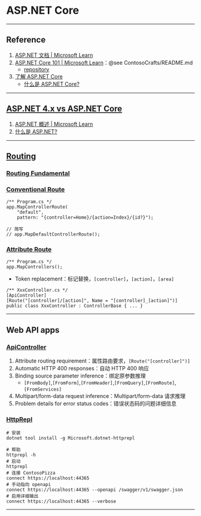 # ASP.NET Core

---
## Reference
1. [ASP.NET 文档 | Microsoft Learn](https://learn.microsoft.com/zh-cn/aspnet/core/)
2. [ASP.NET Core 101 | Microsoft Learn](https://learn.microsoft.com/zh-cn/shows/ASPNET-Core-101/)：@see ContosoCrafts/README.md
    - [repository](https://github.com/dotnet-presentations/ContosoCrafts)
3. [了解 ASP.NET Core](https://dotnet.microsoft.com/zh-cn/learn/aspnet)
    - [什么是 ASP.NET Core?](https://dotnet.microsoft.com/zh-cn/learn/aspnet/what-is-aspnet-core)
---
## [ASP.NET 4.x vs ASP.NET Core](https://learn.microsoft.com/zh-cn/aspnet/core/fundamentals/choose-aspnet-framework)
1. [ASP.NET 概述 | Microsoft Learn](https://learn.microsoft.com/zh-cn/aspnet/overview)
2. [什么是 ASP.NET?](https://dotnet.microsoft.com/zh-cn/learn/aspnet/what-is-aspnet)
---
## [Routing](https://learn.microsoft.com/zh-cn/aspnet/core/mvc/controllers/routing)
### [Routing Fundamental](https://learn.microsoft.com/zh-cn/aspnet/core/fundamentals/routing)
### [Conventional Route](https://learn.microsoft.com/zh-cn/aspnet/core/mvc/controllers/routing#attribute-routing-for-rest-apis)
```
/** Program.cs */
app.MapControllerRoute(
    "default",
    pattern: "{controller=Home}/{action=Index}/{id?}");

// 简写
// app.MapDefaultControllerRoute();
```
### [Attribute Route](https://learn.microsoft.com/zh-cn/aspnet/core/mvc/controllers/routing#attribute-routing-for-rest-apis)
```
/** Program.cs */
app.MapControllers();
```
- Token replacement：标记替换，`[controller]`，`[action]`，`[area]`
```
/** XxxController.cs */
[ApiController]
[Route("[controller]/[action]", Name = "[controller]_[action]")]
public class XxxController : ControllerBase { ... }
```
---
## Web API apps
### [ApiController](https://learn.microsoft.com/zh-cn/aspnet/core/web-api/#apicontroller-attribute)
1. Attribute routing requirement：属性路由要求，`[Route("[controller]")]`
2. Automatic HTTP 400 responses：自动 HTTP 400 响应
3. Binding source parameter inference：绑定原参数推理
    - `[FromBody]`,`[FromForm]`,`[FromHeader]`,`[FromQuery]`,`[FromRoute]`,`[FromServices]`
4. Multipart/form-data request inference：Multipart/form-data 请求推理
5. Problem details for error status codes：错误状态码的问题详细信息
### [HttpRepl](https://learn.microsoft.com/zh-cn/aspnet/core/web-api/http-repl/)
```shell
# 安装
dotnet tool install -g Microsoft.dotnet-httprepl

# 帮助
httprepl -h
# 启动
httprepl
# 连接 ContosoPizza
connect https://localhost:44365
# 手动指向 openapi
connect https://localhost:44365 --openapi /swagger/v1/swagger.json
# 启用详细输出
connect https://localhost:44365 --verbose
```
---
